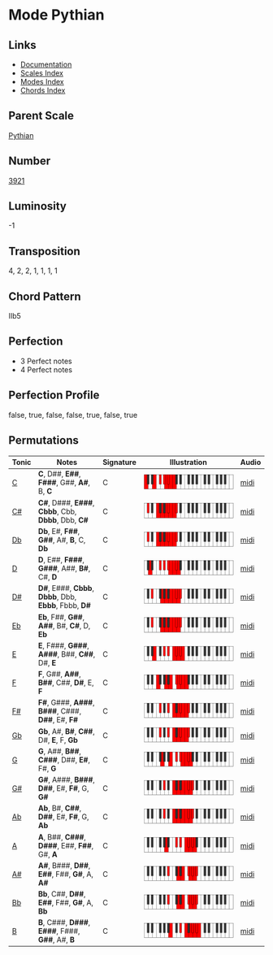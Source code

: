 # Mode Pythian

## Links

- [Documentation](README.md)
- [Scales Index](Scales.md)
- [Modes Index](Modes.md)
- [Chords Index](Chords.md)

## Parent Scale

[Pythian](ScalePythian.md)

## Number

[3921](https://ianring.com/musictheory/scales/3921)

## Luminosity

-1

## Transposition

4, 2, 2, 1, 1, 1, 1

## Chord Pattern

IIb5

## Perfection

- 3 Perfect notes
- 4 Perfect notes

## Perfection Profile

false, true, false, false, true, false, true

## Permutations

| Tonic | Notes | Signature | Illustration | Audio |
|-------|-------|-----------|--------------|-------|
| [C](ModeCNaturalPythian.md) | **C**, D##, **E##**, **F###**, G##, **A#**, B, **C** | C | ![CNaturalPythian](ModeCNaturalPythian.png) | [midi](https://github.com/edipermadi/music/blob/main/docs/ModeCNaturalPythian.mid?raw=true) |
| [C#](ModeCSharpPythian.md) | **C#**, D###, **E###**, **Cbbb**, Cbb, **Dbbb**, Dbb, **C#** | C | ![CSharpPythian](ModeCSharpPythian.png) | [midi](https://github.com/edipermadi/music/blob/main/docs/ModeCSharpPythian.mid?raw=true) |
| [Db](ModeDFlatPythian.md) | **Db**, E#, **F##**, **G##**, A#, **B**, C, **Db** | C | ![DFlatPythian](ModeDFlatPythian.png) | [midi](https://github.com/edipermadi/music/blob/main/docs/ModeDFlatPythian.mid?raw=true) |
| [D](ModeDNaturalPythian.md) | **D**, E##, **F###**, **G###**, A##, **B#**, C#, **D** | C | ![DNaturalPythian](ModeDNaturalPythian.png) | [midi](https://github.com/edipermadi/music/blob/main/docs/ModeDNaturalPythian.mid?raw=true) |
| [D#](ModeDSharpPythian.md) | **D#**, E###, **Cbbb**, **Dbbb**, Dbb, **Ebbb**, Fbbb, **D#** | C | ![DSharpPythian](ModeDSharpPythian.png) | [midi](https://github.com/edipermadi/music/blob/main/docs/ModeDSharpPythian.mid?raw=true) |
| [Eb](ModeEFlatPythian.md) | **Eb**, F##, **G##**, **A##**, B#, **C#**, D, **Eb** | C | ![EFlatPythian](ModeEFlatPythian.png) | [midi](https://github.com/edipermadi/music/blob/main/docs/ModeEFlatPythian.mid?raw=true) |
| [E](ModeENaturalPythian.md) | **E**, F###, **G###**, **A###**, B##, **C##**, D#, **E** | C | ![ENaturalPythian](ModeENaturalPythian.png) | [midi](https://github.com/edipermadi/music/blob/main/docs/ModeENaturalPythian.mid?raw=true) |
| [F](ModeFNaturalPythian.md) | **F**, G##, **A##**, **B##**, C##, **D#**, E, **F** | C | ![FNaturalPythian](ModeFNaturalPythian.png) | [midi](https://github.com/edipermadi/music/blob/main/docs/ModeFNaturalPythian.mid?raw=true) |
| [F#](ModeFSharpPythian.md) | **F#**, G###, **A###**, **B###**, C###, **D##**, E#, **F#** | C | ![FSharpPythian](ModeFSharpPythian.png) | [midi](https://github.com/edipermadi/music/blob/main/docs/ModeFSharpPythian.mid?raw=true) |
| [Gb](ModeGFlatPythian.md) | **Gb**, A#, **B#**, **C##**, D#, **E**, F, **Gb** | C | ![GFlatPythian](ModeGFlatPythian.png) | [midi](https://github.com/edipermadi/music/blob/main/docs/ModeGFlatPythian.mid?raw=true) |
| [G](ModeGNaturalPythian.md) | **G**, A##, **B##**, **C###**, D##, **E#**, F#, **G** | C | ![GNaturalPythian](ModeGNaturalPythian.png) | [midi](https://github.com/edipermadi/music/blob/main/docs/ModeGNaturalPythian.mid?raw=true) |
| [G#](ModeGSharpPythian.md) | **G#**, A###, **B###**, **D##**, E#, **F#**, G, **G#** | C | ![GSharpPythian](ModeGSharpPythian.png) | [midi](https://github.com/edipermadi/music/blob/main/docs/ModeGSharpPythian.mid?raw=true) |
| [Ab](ModeAFlatPythian.md) | **Ab**, B#, **C##**, **D##**, E#, **F#**, G, **Ab** | C | ![AFlatPythian](ModeAFlatPythian.png) | [midi](https://github.com/edipermadi/music/blob/main/docs/ModeAFlatPythian.mid?raw=true) |
| [A](ModeANaturalPythian.md) | **A**, B##, **C###**, **D###**, E##, **F##**, G#, **A** | C | ![ANaturalPythian](ModeANaturalPythian.png) | [midi](https://github.com/edipermadi/music/blob/main/docs/ModeANaturalPythian.mid?raw=true) |
| [A#](ModeASharpPythian.md) | **A#**, B###, **D##**, **E##**, F##, **G#**, A, **A#** | C | ![ASharpPythian](ModeASharpPythian.png) | [midi](https://github.com/edipermadi/music/blob/main/docs/ModeASharpPythian.mid?raw=true) |
| [Bb](ModeBFlatPythian.md) | **Bb**, C##, **D##**, **E##**, F##, **G#**, A, **Bb** | C | ![BFlatPythian](ModeBFlatPythian.png) | [midi](https://github.com/edipermadi/music/blob/main/docs/ModeBFlatPythian.mid?raw=true) |
| [B](ModeBNaturalPythian.md) | **B**, C###, **D###**, **E###**, F###, **G##**, A#, **B** | C | ![BNaturalPythian](ModeBNaturalPythian.png) | [midi](https://github.com/edipermadi/music/blob/main/docs/ModeBNaturalPythian.mid?raw=true) |
